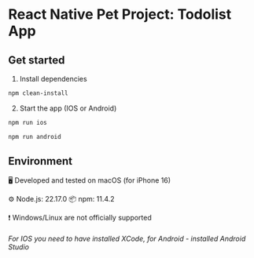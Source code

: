 # React Native Pet Project: Todolist App

## Get started

1. Install dependencies

```bash
npm clean-install
```

2. Start the app (IOS or Android)

```bash
npm run ios
```

```bash
npm run android
```

## Environment

🖥️ Developed and tested on macOS (for iPhone 16)

⚙️ Node.js: 22.17.0
📦 npm: 11.4.2

❗ Windows/Linux are not officially supported

###### For IOS you need to have installed XCode, for Android - installed Android Studio
